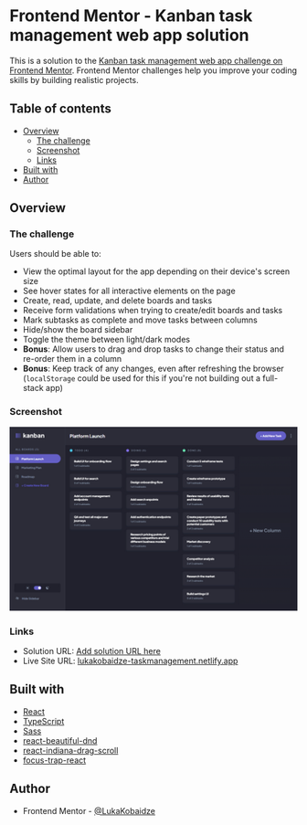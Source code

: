 # Frontend Mentor - Kanban task management web app solution

This is a solution to the [Kanban task management web app challenge on Frontend Mentor](https://www.frontendmentor.io/challenges/kanban-task-management-web-app-wgQLt-HlbB). Frontend Mentor challenges help you improve your coding skills by building realistic projects.

## Table of contents

- [Overview](#overview)
  - [The challenge](#the-challenge)
  - [Screenshot](#screenshot)
  - [Links](#links)
- [Built with](#built-with)
- [Author](#author)

## Overview

### The challenge

Users should be able to:

- View the optimal layout for the app depending on their device's screen size
- See hover states for all interactive elements on the page
- Create, read, update, and delete boards and tasks
- Receive form validations when trying to create/edit boards and tasks
- Mark subtasks as complete and move tasks between columns
- Hide/show the board sidebar
- Toggle the theme between light/dark modes
- **Bonus**: Allow users to drag and drop tasks to change their status and re-order them in a column
- **Bonus**: Keep track of any changes, even after refreshing the browser (`localStorage` could be used for this if you're not building out a full-stack app)

### Screenshot

![](./screenshot.jpg)

### Links

- Solution URL: [Add solution URL here](https://www.frontendmentor.io/solutions/task-management-app-with-draganddrop-react-typescript-sass-ASVYgvkREY)
- Live Site URL: [lukakobaidze-taskmanagement.netlify.app](https://lukakobaidze-taskmanagement.netlify.app)

## Built with

- [React](https://react.dev/)
- [TypeScript](https://www.typescriptlang.org/)
- [Sass](https://sass-lang.com/)
- [react-beautiful-dnd](https://github.com/atlassian/react-beautiful-dnd)
- [react-indiana-drag-scroll](https://github.com/norserium/react-indiana-drag-scroll)
- [focus-trap-react](https://github.com/focus-trap/focus-trap-react)

## Author

- Frontend Mentor - [@LukaKobaidze](https://www.frontendmentor.io/profile/LukaKobaidze)
